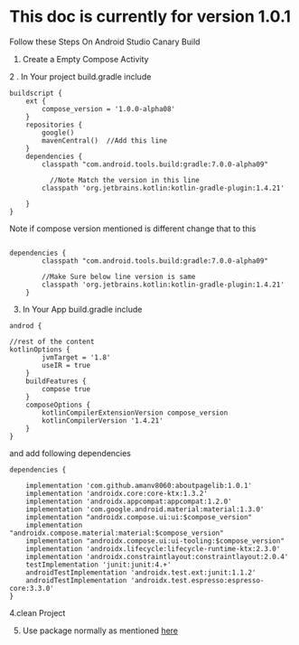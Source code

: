 # This doc is currently for version 1.0.1 

Follow these Steps On Android Studio Canary Build 

1. Create a Empty Compose Activity

2 . In Your project build.gradle  include 

```
buildscript {
    ext {
        compose_version = '1.0.0-alpha08'
    }
    repositories {
        google()
        mavenCentral()  //Add this line 
    }
    dependencies {
        classpath "com.android.tools.build:gradle:7.0.0-alpha09" 

          //Note Match the version in this line
        classpath 'org.jetbrains.kotlin:kotlin-gradle-plugin:1.4.21'

    }
}
```

Note if compose version mentioned is different change that to this 


```

dependencies {
        classpath "com.android.tools.build:gradle:7.0.0-alpha09"

        //Make Sure below line version is same 
        classpath 'org.jetbrains.kotlin:kotlin-gradle-plugin:1.4.21'
    }

```

3. In Your App build.gradle include 

```
androd {

//rest of the content 
kotlinOptions {
        jvmTarget = '1.8'
        useIR = true
    }
    buildFeatures {
        compose true
    }
    composeOptions {
        kotlinCompilerExtensionVersion compose_version
        kotlinCompilerVersion '1.4.21'
    }
}
```

and add following dependencies 

```
dependencies {

    implementation 'com.github.amanv8060:aboutpagelib:1.0.1'
    implementation 'androidx.core:core-ktx:1.3.2'
    implementation 'androidx.appcompat:appcompat:1.2.0'
    implementation 'com.google.android.material:material:1.3.0'
    implementation "androidx.compose.ui:ui:$compose_version"
    implementation "androidx.compose.material:material:$compose_version"
    implementation "androidx.compose.ui:ui-tooling:$compose_version"
    implementation 'androidx.lifecycle:lifecycle-runtime-ktx:2.3.0'
    implementation 'androidx.constraintlayout:constraintlayout:2.0.4'
    testImplementation 'junit:junit:4.+'
    androidTestImplementation 'androidx.test.ext:junit:1.1.2'
    androidTestImplementation 'androidx.test.espresso:espresso-core:3.3.0'
}

```

4.clean Project 

5. Use package normally as mentioned  [here](https://github.com/amanv8060/aboutpagelib#setup-aboutbox)
